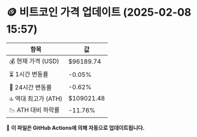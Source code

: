 # 🪙 비트코인 가격 업데이트 (2025-02-08 15:57)

| 항목                | 값 |
|--------------------|----------------|
| 💰 현재 가격 (USD) | $96189.74 |
| ⏳ 1시간 변동률    | -0.05% |
| 📆 24시간 변동률   | -0.62% |
| 🔝 역대 최고가 (ATH) | $109021.48 |
| 📉 ATH 대비 하락률 | -11.76% |

🔄 **이 파일은 GitHub Actions에 의해 자동으로 업데이트됩니다.**
